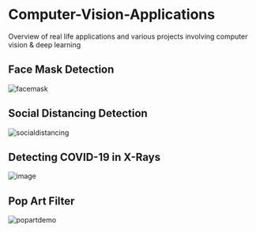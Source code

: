 # Computer-Vision-Applications
Overview of real life applications and various projects involving computer vision &amp; deep learning 

## Face Mask Detection 
![facemask](https://user-images.githubusercontent.com/43652410/100527507-11057c80-31a1-11eb-9911-bb58f60c99a5.gif)

## Social Distancing Detection 
![socialdistancing](https://user-images.githubusercontent.com/43652410/100527521-33979580-31a1-11eb-9e30-c59deb6b955b.gif)

## Detecting COVID-19 in X-Rays 
![image](https://user-images.githubusercontent.com/43652410/100555202-da466980-3267-11eb-867b-87a40f70a275.png)

## Pop Art Filter
![popartdemo](https://user-images.githubusercontent.com/43652410/100557059-91e17880-3274-11eb-9c9b-d56a55900d1d.png)
